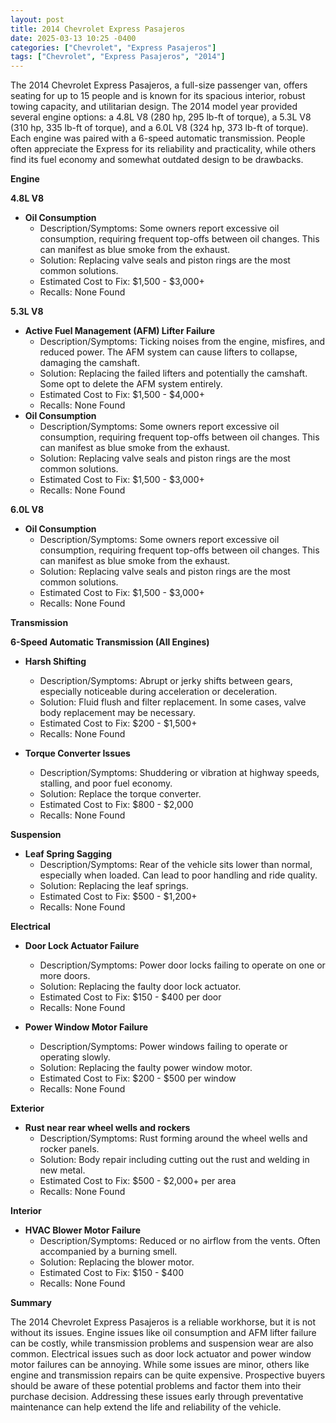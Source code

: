 ```yaml
---
layout: post
title: 2014 Chevrolet Express Pasajeros
date: 2025-03-13 10:25 -0400
categories: ["Chevrolet", "Express Pasajeros"]
tags: ["Chevrolet", "Express Pasajeros", "2014"]
---
```

The 2014 Chevrolet Express Pasajeros, a full-size passenger van, offers seating for up to 15 people and is known for its spacious interior, robust towing capacity, and utilitarian design. The 2014 model year provided several engine options: a 4.8L V8 (280 hp, 295 lb-ft of torque), a 5.3L V8 (310 hp, 335 lb-ft of torque), and a 6.0L V8 (324 hp, 373 lb-ft of torque). Each engine was paired with a 6-speed automatic transmission. People often appreciate the Express for its reliability and practicality, while others find its fuel economy and somewhat outdated design to be drawbacks.

**Engine**

**4.8L V8**
*   **Oil Consumption**
    *   Description/Symptoms: Some owners report excessive oil consumption, requiring frequent top-offs between oil changes. This can manifest as blue smoke from the exhaust.
    *   Solution: Replacing valve seals and piston rings are the most common solutions.
    *   Estimated Cost to Fix: $1,500 - $3,000+
    *   Recalls: None Found

**5.3L V8**
*   **Active Fuel Management (AFM) Lifter Failure**
    *   Description/Symptoms: Ticking noises from the engine, misfires, and reduced power. The AFM system can cause lifters to collapse, damaging the camshaft.
    *   Solution: Replacing the failed lifters and potentially the camshaft. Some opt to delete the AFM system entirely.
    *   Estimated Cost to Fix: $1,500 - $4,000+
    *   Recalls: None Found
*   **Oil Consumption**
    *   Description/Symptoms: Some owners report excessive oil consumption, requiring frequent top-offs between oil changes. This can manifest as blue smoke from the exhaust.
    *   Solution: Replacing valve seals and piston rings are the most common solutions.
    *   Estimated Cost to Fix: $1,500 - $3,000+
    *   Recalls: None Found

**6.0L V8**
*   **Oil Consumption**
    *   Description/Symptoms: Some owners report excessive oil consumption, requiring frequent top-offs between oil changes. This can manifest as blue smoke from the exhaust.
    *   Solution: Replacing valve seals and piston rings are the most common solutions.
    *   Estimated Cost to Fix: $1,500 - $3,000+
    *   Recalls: None Found

**Transmission**

**6-Speed Automatic Transmission (All Engines)**
*   **Harsh Shifting**
    *   Description/Symptoms: Abrupt or jerky shifts between gears, especially noticeable during acceleration or deceleration.
    *   Solution: Fluid flush and filter replacement. In some cases, valve body replacement may be necessary.
    *   Estimated Cost to Fix: $200 - $1,500+
    *   Recalls: None Found

*   **Torque Converter Issues**
    * Description/Symptoms: Shuddering or vibration at highway speeds, stalling, and poor fuel economy.
    * Solution: Replace the torque converter.
    * Estimated Cost to Fix: $800 - $2,000
    * Recalls: None Found

**Suspension**

*   **Leaf Spring Sagging**
    *   Description/Symptoms: Rear of the vehicle sits lower than normal, especially when loaded. Can lead to poor handling and ride quality.
    *   Solution: Replacing the leaf springs.
    *   Estimated Cost to Fix: $500 - $1,200+
    *   Recalls: None Found

**Electrical**

*   **Door Lock Actuator Failure**
    *   Description/Symptoms: Power door locks failing to operate on one or more doors.
    *   Solution: Replacing the faulty door lock actuator.
    *   Estimated Cost to Fix: $150 - $400 per door
    *   Recalls: None Found

*   **Power Window Motor Failure**
    *   Description/Symptoms: Power windows failing to operate or operating slowly.
    *   Solution: Replacing the faulty power window motor.
    *   Estimated Cost to Fix: $200 - $500 per window
    *   Recalls: None Found

**Exterior**

*   **Rust near rear wheel wells and rockers**
    *   Description/Symptoms: Rust forming around the wheel wells and rocker panels.
    *   Solution: Body repair including cutting out the rust and welding in new metal.
    *   Estimated Cost to Fix: $500 - $2,000+ per area
    *   Recalls: None Found

**Interior**

*   **HVAC Blower Motor Failure**
    *   Description/Symptoms: Reduced or no airflow from the vents. Often accompanied by a burning smell.
    *   Solution: Replacing the blower motor.
    *   Estimated Cost to Fix: $150 - $400
    *   Recalls: None Found

**Summary**

The 2014 Chevrolet Express Pasajeros is a reliable workhorse, but it is not without its issues. Engine issues like oil consumption and AFM lifter failure can be costly, while transmission problems and suspension wear are also common. Electrical issues such as door lock actuator and power window motor failures can be annoying. While some issues are minor, others like engine and transmission repairs can be quite expensive. Prospective buyers should be aware of these potential problems and factor them into their purchase decision. Addressing these issues early through preventative maintenance can help extend the life and reliability of the vehicle.

